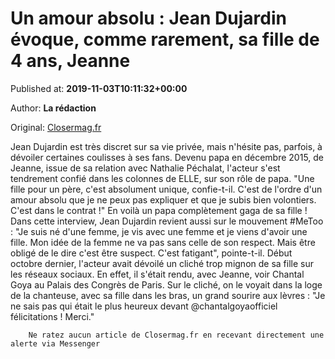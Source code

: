 
# Un amour absolu : Jean Dujardin évoque, comme rarement, sa fille de 4 ans, Jeanne

Published at: **2019-11-03T10:11:32+00:00**

Author: **La rédaction**

Original: [Closermag.fr](https://www.closermag.fr/people/un-amour-absolu-jean-dujardin-evoque-comme-rarement-sa-fille-de-4-ans-jeanne-1043570)

Jean Dujardin est très discret sur sa vie privée, mais n'hésite pas, parfois, à dévoiler certaines coulisses à ses fans. Devenu papa en décembre 2015, de Jeanne, issue de sa relation avec Nathalie Péchalat, l'acteur s'est tendrement confié dans les colonnes de ELLE, sur son rôle de papa.
"Une fille pour un père, c'est absolument unique, confie-t-il. C'est de l'ordre d'un amour absolu que je ne peux pas expliquer et que je subis bien volontiers. C'est dans le contrat !" En voilà un papa complètement gaga de sa fille ! Dans cette interview, Jean Dujardin revient aussi sur le mouvement #MeToo : "Je suis né d'une femme, je vis avec une femme et je viens d'avoir une fille. Mon idée de la femme ne va pas sans celle de son respect. Mais être obligé de le dire c'est être suspect. C'est fatigant", pointe-t-il.
Début octobre dernier, l'acteur avait dévoilé un cliché trop mignon de sa fille sur les réseaux sociaux. En effet, il s'était rendu, avec Jeanne, voir Chantal Goya au Palais des Congrès de Paris. Sur le cliché, on le voyait dans la loge de la chanteuse, avec sa fille dans les bras, un grand sourire aux lèvres : "Je ne sais pas qui était le plus heureux devant @chantalgoyaofficiel félicitations ! Merci."

        Ne ratez aucun article de Closermag.fr en recevant directement une alerte via Messenger
      
